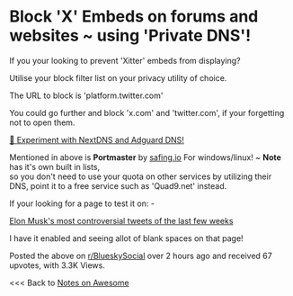 # Block 'X' Embeds on forums and websites ~ using 'Private DNS'!

If you your looking to prevent 'Xitter' embeds from displaying?

Utilise your block filter list on your privacy utility of choice.

The URL to block is 'platform.twitter.com'

You could go further and block 'x.com' and 'twitter.com', if your forgetting not to open them.

[🧵 Experiment with NextDNS and Adguard DNS!](https://corkiejp.github.io/embedwriter.html?url=https://skywriter.blue/pages/did:plc:qxlh6bohvep3taqhmtpipx4b/post/3lexdcj4akk2k)

Mentioned in above is **Portmaster** by [safing.io](https://safing.io/) For windows/linux! ~ **Note** has it's own built in lists, \
so you don't need to use your quota on other services by utilizing their DNS, point it to a free service such as 'Quad9.net' instead.


If your looking for a page to test it on: - 

[Elon Musk's most controversial tweets of the last few weeks](https://www.standard.co.uk/news/politics/elon-musk-twitter-controversial-tweets-b1203330.html)

I have it enabled and seeing allot of blank spaces on that page!

Posted the above on [r/BlueskySocial](https://www.reddit.com/r/BlueskySocial/comments/1igxjbw/block_x_embeds_on_forums_and_websites_using/) over 2 hours ago and received 67 upvotes, with 3.3K Views.

<<< Back to [Notes on Awesome](/README.md)
